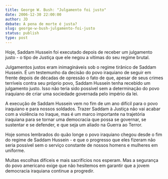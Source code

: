 ```yaml
---
title: George W. Bush: "Julgamento foi justo"
date: 2006-12-30 22:00:00
author: JD
debate: A pena de morte é justa?
slug: george-w-bush-julgamento-foi-justo
status: publish 
type: post
---
```


Hoje, Saddam Hussein foi executado depois de receber um julgamento justo - o tipo de Justiça que ele negou a vítimas do seu regime brutal.  
  
Julgamentos justos eram inimagináveis sob o regime tirânico de Saddam Hussein. É um testemunho da decisão do povo iraquiano de seguir em frente depois de décadas de opressão o fato de que, apesar de seus crimes terríveis contra seu próprio povo, Saddam Hussein tenha recebido um julgamento justo. Isso não teria sido possível sem a determinação do povo iraquiano de criar uma sociedade governada pelo império da lei.  
  
A execução de Saddam Hussein vem no fim de um ano difícil para o povo iraquiano e para nossos soldados. Trazer Saddam à Justiça não vai acabar com a violência no Iraque, mas é um marco importante na trajetória iraquiana para se tornar uma democracia que possa se governar, se sustentar e se defender, e que seja um aliado na Guerra ao Terror.  
  
Hoje somos lembrados do quão longe o povo iraquiano chegou desde o fim do regime de Saddam Hussein - e que o progresso que eles fizeram não seria possível sem o serviço constante de nossos homens e mulheres em uniforme.  
  
Muitas escolhas difíceis e mais sacrifícios nos esperam. Mas a segurança do povo americano exige que não hesitemos em garantir que a jovem democracia iraquiana continue a progredir.
